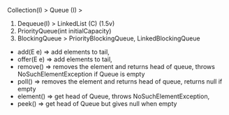 Collection(I) > Queue (I) >

1. Dequeue(I) > LinkedList (C) (1.5v)
2. PriorityQueue(int initialCapacity)
3. BlockingQueue > PriorityBlockingQueue, LinkedBlockingQueue

* add(E e) => add elements to tail,
* offer(E e) => add elements to tail, 
* remove() => removes the element and returns head of queue,
    throws NoSuchElementException if Queue is empty
* poll() => removes the element and returns head of queue,
        returns null if empty
* element() => get head of Queue, throws NoSuchElementException,
* peek() => get head of Queue but gives null when empty

